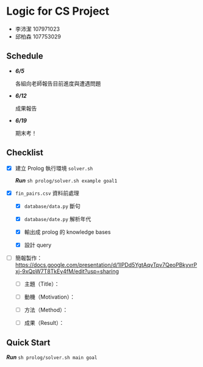 # Logic for CS Project

- 李沛潔 107971023
- 邱柏森 107753029

## Schedule

- ***6/5***

	各組向老師報告目前進度與遭遇問題

- ***6/12***

	成果報告

- ***6/19***

	期末考！

## Checklist

- [x] 建立 Prolog 執行環境 `solver.sh`

	***Run*** `sh prolog/solver.sh example goal1`

- [x] `fin_pairs.csv` 資料前處理

	- [x] `database/data.py` 斷句

	- [x] `database/date.py` 解析年代

	- [x] 輸出成 prolog 的 knowledge bases

	- [x] 設計 query

- [ ] 簡報製作：https://docs.google.com/presentation/d/1lPDd5YgtAqvTpv7QeoPBkyvrPxj-9xQpW7T8TkEy4fM/edit?usp=sharing

	- [ ] 主題（Title）：

	- [ ] 動機（Motivation）：

	- [ ] 方法（Method）：

	- [ ] 成果（Result）：

## Quick Start

***Run*** `sh prolog/solver.sh main goal`
